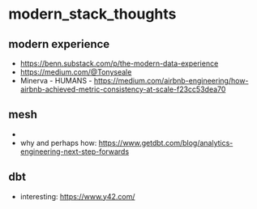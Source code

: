 # modern_stack_thoughts

## modern experience
 - https://benn.substack.com/p/the-modern-data-experience
 - https://medium.com/@Tonyseale
 - Minerva - HUMANS - https://medium.com/airbnb-engineering/how-airbnb-achieved-metric-consistency-at-scale-f23cc53dea70

## mesh
 - 
 - why and perhaps how: https://www.getdbt.com/blog/analytics-engineering-next-step-forwards

## dbt
 - interesting:  https://www.y42.com/
